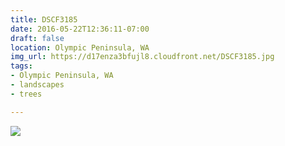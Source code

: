 ```yaml
---
title: DSCF3185
date: 2016-05-22T12:36:11-07:00
draft: false
location: Olympic Peninsula, WA
img_url: https://d17enza3bfujl8.cloudfront.net/DSCF3185.jpg
tags:
- Olympic Peninsula, WA
- landscapes
- trees

---
```


![](https://d17enza3bfujl8.cloudfront.net/DSCF3185.jpg)


